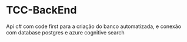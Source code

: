 # TCC-BackEnd

Api c# com code first para a criação do banco automatizada, e conexão com database postgres e azure cognitive search
